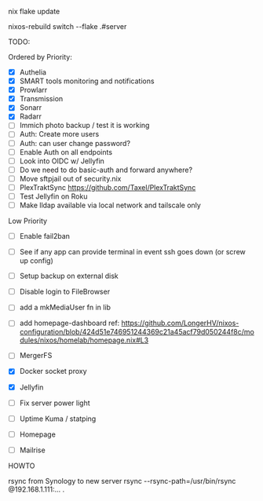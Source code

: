 
nix flake update

nixos-rebuild switch --flake .#server  


TODO:

Ordered by Priority:
- [x] Authelia
- [x] SMART tools monitoring and notifications
- [x] Prowlarr
- [x] Transmission
- [x] Sonarr
- [x] Radarr
- [ ] Immich photo backup / test it is working
- [ ] Auth: Create more users
- [ ] Auth: can user change password?
- [ ] Enable Auth on all endpoints
- [ ] Look into OIDC w/ Jellyfin
- [ ] Do we need to do basic-auth and forward anywhere?
- [ ] Move sftpjail out of security.nix
- [ ] PlexTraktSync
    https://github.com/Taxel/PlexTraktSync
- [ ] Test Jellyfin on Roku
- [ ] Make lldap available via local network and tailscale only

Low Priority
- [ ] Enable fail2ban
- [ ] See if any app can provide terminal in event ssh goes down (or screw up config)
- [ ] Setup backup on external disk
- [ ] Disable login to FileBrowser
- [ ] add a mkMediaUser fn in lib
- [ ] add homepage-dashboard
    ref: https://github.com/LongerHV/nixos-configuration/blob/424d51e746951244369c21a45acf79d050244f8c/modules/nixos/homelab/homepage.nix#L3
- [ ] MergerFS
- [x] Docker socket proxy
- [x] Jellyfin
- [ ] Fix server power light
- [ ] Uptime Kuma / statping
- [ ] Homepage

- [ ] Mailrise


HOWTO

rsync from Synology to new server
rsync --rsync-path=/usr/bin/rsync @192.168.1.111:... .
